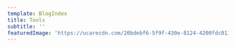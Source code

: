 ```yaml
---
template: BlogIndex
title: Tools
subtitle: ''
featuredImage: 'https://ucarecdn.com/20bdebf6-5f9f-430e-8124-4200fdc01143/-/preview/1920x900/'
---
```


